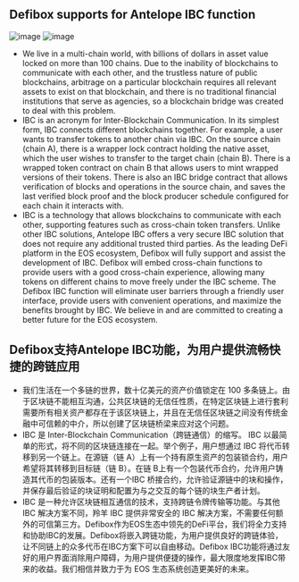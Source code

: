 ## Defibox supports for Antelope IBC function
![image](https://user-images.githubusercontent.com/93515916/224279219-45b6a80b-38e7-4354-9db2-aee7dd0ff35b.png)
![image](https://user-images.githubusercontent.com/93515916/224279245-c7fb58e4-a4ea-4ff8-a45a-87ae0f13e66a.png)
- We live in a multi-chain world, with billions of dollars in asset value locked on more than 100 chains. Due to the inability of blockchains to communicate with each other, and the trustless nature of public blockchains, arbitrage on a particular blockchain requires all relevant assets to exist on that blockchain, and there is no traditional financial institutions that serve as agencies, so a blockchain bridge was created to deal with this problem.
- IBC is an acronym for Inter-Blockchain Communication. In its simplest form, IBC connects different blockchains together. For example, a user wants to transfer tokens to another chain via IBC. On the source chain (chain A), there is a wrapper lock contract holding the native asset, which the user wishes to transfer to the target chain (chain B). There is a wrapped token contract on chain B that allows users to mint wrapped versions of their tokens. There is also an IBC bridge contract that allows verification of blocks and operations in the source chain, and saves the last verified block proof and the block producer schedule configured for each chain it interacts with.
- IBC is a technology that allows blockchains to communicate with each other, supporting features such as cross-chain token transfers. Unlike other IBC solutions, Antelope IBC offers a very secure IBC solution that does not require any additional trusted third parties. As the leading DeFi platform in the EOS ecosystem, Defibox will fully support and assist the development of IBC. Defibox will embed cross-chain functions to provide users with a good cross-chain experience, allowing many tokens on different chains to move freely under the IBC scheme. The Defibox IBC function will eliminate user barriers through a friendly user interface, provide users with convenient operations, and maximize the benefits brought by IBC. We believe in and are committed to creating a better future for the EOS ecosystem.


## Defibox支持Antelope IBC功能，为用户提供流畅快捷的跨链应用
- 我们生活在一个多链的世界，数十亿美元的资产价值锁定在 100 多条链上。由于区块链不能相互沟通，公共区块链的无信任性质，在特定区块链上进行套利需要所有相关资产都存在于该区块链上，并且在无信任区块链之间没有传统金融中可信赖的中介，所以创建了区块链桥梁来应对这个问题。
- IBC 是 Inter-Blockchain Communication（跨链通信）的缩写。 IBC 以最简单的形式，将不同的区块链连接在一起。举个例子，用户想通过 IBC 将代币转移到另一个链上。在源链（链 A）上有一个持有原生资产的包装锁合约，用户希望将其转移到目标链（链 B）。在链 B上有一个包装代币合约，允许用户铸造其代币的包装版本。还有一个IBC 桥接合约，允许验证源链中的块和操作，并保存最后验证的块证明和配置为与之交互的每个链的块生产者计划。
- IBC 是一种允许区块链相互通信的技术，支持跨链令牌传输等功能。与其他 IBC 解决方案不同，羚羊 IBC 提供非常安全的 IBC 解决方案，不需要任何额外的可信第三方。Defibox作为EOS生态中领先的DeFi平台，我们将全力支持和协助IBC的发展。Defibox将嵌入跨链功能，为用户提供良好的跨链体验，让不同链上的众多代币在IBC方案下可以自由移动。Defibox IBC功能将通过友好的用户界面消除用户障碍，为用户提供便捷的操作，最大限度地发挥IBC带来的收益。我们相信并致力于为 EOS 生态系统创造更美好的未来。

